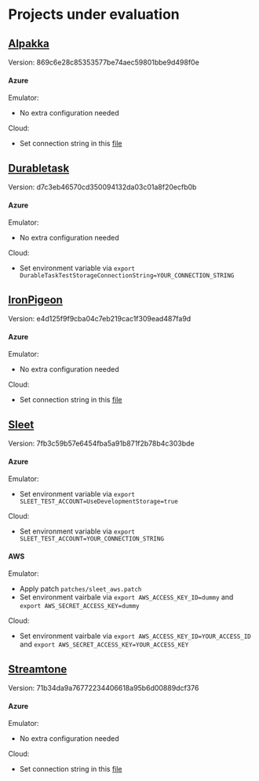 # Projects under evaluation

## [Alpakka](https://github.com/akkadotnet/Alpakka)
Version: 869c6e28c85353577be74aec59801bbe9d498f0e

#### Azure
Emulator:
- No extra configuration needed

Cloud:
- Set connection string in this [file](https://github.com/akkadotnet/Alpakka/blob/869c6e28c85353577be74aec59801bbe9d498f0e/src/Azure/Akka.Streams.Azure.StorageQueue.Tests/QueueSpecBase.cs#L17)

## [Durabletask](https://github.com/Azure/durabletask)
Version: d7c3eb46570cd350094132da03c01a8f20ecfb0b

#### Azure
Emulator:
- No extra configuration needed

Cloud:
- Set environment variable via `export DurableTaskTestStorageConnectionString=YOUR_CONNECTION_STRING`

## [IronPigeon](https://github.com/AArnott/IronPigeon)
Version: e4d125f9f9cba04c7eb219cac1f309ead487fa9d

#### Azure
Emulator:
- No extra configuration needed

Cloud:
- Set connection string in this [file](https://github.com/AArnott/IronPigeon/blob/e4d125f9f9cba04c7eb219cac1f309ead487fa9d/test/IronPigeon.Tests/Providers/AzureBlobStorageTests.cs#L28C55-L28C76) 

## [Sleet](https://github.com/emgarten/Sleet)
Version: 7fb3c59b57e6454fba5a91b871f2b78b4c303bde

#### Azure
Emulator:
- Set environment variable via `export SLEET_TEST_ACCOUNT=UseDevelopmentStorage=true`

Cloud:
- Set environment variable via `export SLEET_TEST_ACCOUNT=YOUR_CONNECTION_STRING`

#### AWS
Emulator:
- Apply patch `patches/sleet_aws.patch`
- Set environment vairbale via `export AWS_ACCESS_KEY_ID=dummy` and `export AWS_SECRET_ACCESS_KEY=dummy`

Cloud:
- Set environment vairbale via `export AWS_ACCESS_KEY_ID=YOUR_ACCESS_ID` and `export AWS_SECRET_ACCESS_KEY=YOUR_ACCESS_KEY` 

## [Streamtone](https://github.com/yevhen/Streamstone)
Version: 71b34da9a76772234406618a95b6d00889dcf376

#### Azure
Emulator:
- No extra configuration needed

Cloud:
- Set connection string in this [file](https://github.com/yevhen/Streamstone/blob/71b34da9a76772234406618a95b6d00889dcf376/Source/Streamstone.Tests/Storage.cs#L66) 
